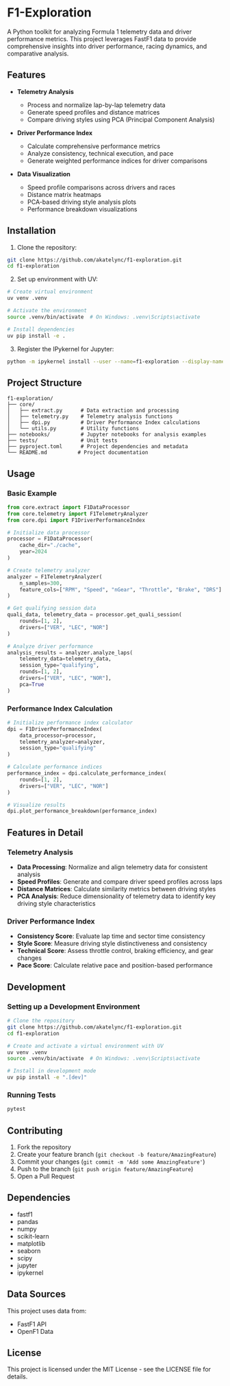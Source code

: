 # F1-Exploration

A Python toolkit for analyzing Formula 1 telemetry data and driver performance metrics. This project leverages FastF1 data to provide comprehensive insights into driver performance, racing dynamics, and comparative analysis.

## Features

- **Telemetry Analysis**
  - Process and normalize lap-by-lap telemetry data
  - Generate speed profiles and distance matrices
  - Compare driving styles using PCA (Principal Component Analysis)

- **Driver Performance Index**
  - Calculate comprehensive performance metrics
  - Analyze consistency, technical execution, and pace
  - Generate weighted performance indices for driver comparisons

- **Data Visualization**
  - Speed profile comparisons across drivers and races
  - Distance matrix heatmaps
  - PCA-based driving style analysis plots
  - Performance breakdown visualizations

## Installation

1. Clone the repository:
```bash
git clone https://github.com/akatelync/f1-exploration.git
cd f1-exploration
```

2. Set up environment with UV:
```bash
# Create virtual environment
uv venv .venv

# Activate the environment
source .venv/bin/activate  # On Windows: .venv\Scripts\activate

# Install dependencies
uv pip install -e .
```

3. Register the IPykernel for Jupyter:
```bash
python -m ipykernel install --user --name=f1-exploration --display-name="Python (F1 Exploration)"
```

## Project Structure

```
f1-exploration/
├── core/
│   ├── extract.py      # Data extraction and processing
│   ├── telemetry.py    # Telemetry analysis functions
│   ├── dpi.py          # Driver Performance Index calculations
│   └── utils.py        # Utility functions
├── notebooks/          # Jupyter notebooks for analysis examples
├── tests/              # Unit tests
├── pyproject.toml      # Project dependencies and metadata
└── README.md          # Project documentation
```

## Usage

### Basic Example

```python
from core.extract import F1DataProcessor
from core.telemetry import F1TelemetryAnalyzer
from core.dpi import F1DriverPerformanceIndex

# Initialize data processor
processor = F1DataProcessor(
    cache_dir="./cache",
    year=2024
)

# Create telemetry analyzer
analyzer = F1TelemetryAnalyzer(
    n_samples=300,
    feature_cols=["RPM", "Speed", "nGear", "Throttle", "Brake", "DRS"]
)

# Get qualifying session data
quali_data, telemetry_data = processor.get_quali_session(
    rounds=[1, 2],
    drivers=["VER", "LEC", "NOR"]
)

# Analyze driver performance
analysis_results = analyzer.analyze_laps(
    telemetry_data=telemetry_data,
    session_type="qualifying",
    rounds=[1, 2],
    drivers=["VER", "LEC", "NOR"],
    pca=True
)
```

### Performance Index Calculation

```python
# Initialize performance index calculator
dpi = F1DriverPerformanceIndex(
    data_processor=processor,
    telemetry_analyzer=analyzer,
    session_type="qualifying"
)

# Calculate performance indices
performance_index = dpi.calculate_performance_index(
    rounds=[1, 2],
    drivers=["VER", "LEC", "NOR"]
)

# Visualize results
dpi.plot_performance_breakdown(performance_index)
```

## Features in Detail

### Telemetry Analysis
- **Data Processing**: Normalize and align telemetry data for consistent analysis
- **Speed Profiles**: Generate and compare driver speed profiles across laps
- **Distance Matrices**: Calculate similarity metrics between driving styles
- **PCA Analysis**: Reduce dimensionality of telemetry data to identify key driving style characteristics

### Driver Performance Index
- **Consistency Score**: Evaluate lap time and sector time consistency
- **Style Score**: Measure driving style distinctiveness and consistency
- **Technical Score**: Assess throttle control, braking efficiency, and gear changes
- **Pace Score**: Calculate relative pace and position-based performance

## Development

### Setting up a Development Environment

```bash
# Clone the repository
git clone https://github.com/akatelync/f1-exploration.git
cd f1-exploration

# Create and activate a virtual environment with UV
uv venv .venv
source .venv/bin/activate  # On Windows: .venv\Scripts\activate

# Install in development mode
uv pip install -e ".[dev]"
```

### Running Tests

```bash
pytest
```

## Contributing

1. Fork the repository
2. Create your feature branch (`git checkout -b feature/AmazingFeature`)
3. Commit your changes (`git commit -m 'Add some AmazingFeature'`)
4. Push to the branch (`git push origin feature/AmazingFeature`)
5. Open a Pull Request

## Dependencies

- fastf1
- pandas
- numpy
- scikit-learn
- matplotlib
- seaborn
- scipy
- jupyter
- ipykernel

## Data Sources

This project uses data from:
- FastF1 API
- OpenF1 Data

## License

This project is licensed under the MIT License - see the LICENSE file for details.